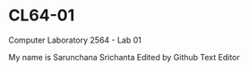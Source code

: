 # CL64-01
Computer Laboratory 2564 - Lab 01

My name is Sarunchana Srichanta
Edited by Github Text Editor
